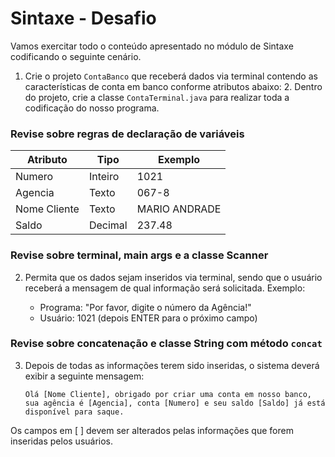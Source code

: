 # Sintaxe - Desafio

Vamos exercitar todo o conteúdo apresentado no módulo de Sintaxe codificando o seguinte cenário.

1. Crie o projeto `ContaBanco` que receberá dados via terminal contendo as características de conta em banco conforme atributos abaixo:
   2. Dentro do projeto, crie a classe `ContaTerminal.java` para realizar toda a codificação do nosso programa.

### Revise sobre regras de declaração de variáveis

| Atributo     | Tipo    | Exemplo         |
|--------------|---------|-----------------|
| Numero       | Inteiro | 1021            |
| Agencia      | Texto   | 067-8           |
| Nome Cliente | Texto   | MARIO ANDRADE   |
| Saldo        | Decimal | 237.48          |

### Revise sobre terminal, main args e a classe Scanner

2. Permita que os dados sejam inseridos via terminal, sendo que o usuário receberá a mensagem de qual informação será solicitada. Exemplo:

   - Programa: "Por favor, digite o número da Agência!"
   - Usuário: 1021 (depois ENTER para o próximo campo)

### Revise sobre concatenação e classe String com método `concat`

3. Depois de todas as informações terem sido inseridas, o sistema deverá exibir a seguinte mensagem:

   ```text
   Olá [Nome Cliente], obrigado por criar uma conta em nosso banco, sua agência é [Agencia], conta [Numero] e seu saldo [Saldo] já está disponível para saque.
Os campos em [ ] devem ser alterados pelas informações que forem inseridas pelos usuários.
